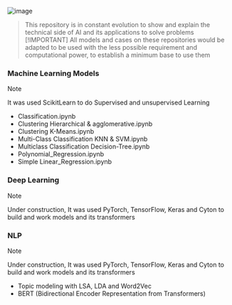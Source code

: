 ![image](https://github.com/Jhonnatan7br/Machine-Learning/assets/104907786/e72170b0-0c7e-4bd6-a6ac-6bce29373995)

> This repository is in constant evolution to show and explain the technical side of AI and its applications to solve problems
> [!IMPORTANT]
> All models and cases on these repositories would be adapted to be used with the less possible requirement and computational power, to establish a minimum base to use them

### Machine Learning Models 

>[!NOTE]
> It was used ScikitLearn to do Supervised and unsupervised Learning

- Classification.ipynb
- Clustering Hierarchical & agglomerative.ipynb
- Clustering K-Means.ipynb
- Multi-Class Classification KNN & SVM.ipynb
- Multiclass Classification Decision-Tree.ipynb
- Polynomial_Regression.ipynb
- Simple Linear_Regression.ipynb

 ### Deep Learning
>[!NOTE]
> Under construction, It was used PyTorch, TensorFlow, Keras and Cyton to build and work models and its transformers

 ### NLP
>[!NOTE]
> Under construction, It was used PyTorch, TensorFlow, Keras and Cyton to build and work models and its transformers

- Topic modeling with LSA, LDA and Word2Vec
- BERT (Bidirectional Encoder Representation from Transformers)

 
